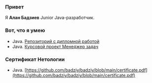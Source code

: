 ### Привет

Я **Алан Бадзиев** Junior Java-разработчик.

### Вот, что я умею

- Java. [Репозиторий с дипломной работой](https://github.com/badziy/pcs-jd-diplom)
- Java. [Курсовой проект Менеджер задач](https://github.com/badziy/TaskManager)

### Сертификат Нетологии

- Java. [https://github.com/badziy/badziy/blob/main/certificate.pdf](https://github.com/badziy/badziy/blob/main/certificate.pdf)
